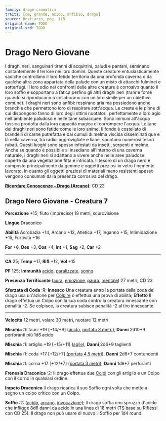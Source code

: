 ```yaml
---
family: drago-cromatico
traits: [cm, grande, acido, anfibio, drago]
source: Bestiario, pag. 118
original-name: TODO
original-srd: TODO
---
```


# Drago Nero Giovane

I draghi neri, sanguinari tiranni di acquitrini, paludi e pantani, seminano
costantemente il terrore nei loro domini. Queste creature entusiasticamente
sadiche controllano il loro fetido territorio da una profonda caverna o da
qualche altra zona appartata della palude con un misto di attacchi fulminei e
sotterfugi. Il loro odio nei confronti delle altre creature è corrosivo quanto
il loro soffio e sopportano a fatica perfino gli altri draghi neri (tranne forse
quando si riproducono o collaborano con un loro simile per un obiettivo comune).
I draghi neri sono anfibi: respirano aria ma possiedono anche branchie che
permettono loro di respirare sott'acqua. Le creste e le pinne di cui dispongono
fanno di loro degli ottimi nuotatori, perfettamente a loro agio nell'ambiente
paludoso e nelle tane subacquee. Sono immuni all'acqua tossica prodotta dalla
loro capacità magica di corrompere l'acqua. Le tane dei draghi neri sono fetide
come le loro anime. Il fondo è costellato di brandelli di carne putrefatta e dai
cumuli di melma viscida disseminati qua e là nella caverna, tra radici
aggrovigliate e liane, spuntano numerosi tesori rubati. Questi luoghi sono
spesso infestati da insetti, serpenti e melme. Anche se quando è possibile si
insediano all'interno di una caverna naturale, i draghi neri si adattano a
vivere anche nelle aree paludose coperte da una vegetazione fitta e intricata.
Il tesoro di un drago nero è composto principalmente da gemme e oggetti preziosi
in vetro finemente lavorato, in quanto gli oggetti preziosi di materiali meno
resistenti spesso vengono consumati dalla presenza corrosiva del drago.

**[Ricordare Conoscenze - Drago (Arcano)](/azioni/ricordare-conoscenze)**: CD 23

## Drago Nero Giovane - Creatura 7

**Percezione** +15; fiuto (impreciso) 18 metri, scurovisione

**Lingue** Draconico

**Abilità** Acrobazia +14, Arcano +12, Atletica +17, Inganno +15, Intimidazione
+15, Furtività +16

**For** +6, **Des** +3, **Cos** +4, **Int** +1, **Sag** +2, **Car** +2

---

**CA** 25; **Temp** +17, **Rifl** +12, **Vol** +15

**PF** 125; **Immunità** [acido](/tratti/acido),
[paralizzato](/condizioni/paralizzato), [sonno](/tratti/sonno)

**Presenza Terrificante** ([aura](/tratti/aura), [emozione](/tratti/emozione),
[paura](/tratti/paura), [mentale](/tratti/mentale)) 27 metri, CD 23

**Sferzata di Coda** :R: **Innesco** Una creatura entro la portata della coda
del drago usa un'azione per [Colpire](/azioni/colpire) o effettua una prova di
abilità; **Effetto** Il drago effettua un Colpo con la sua coda contro la
creatura innescante con penalità -2. Se colpisce, la creatura subisce penalità
-2 al tiro innescante.

---

**Velocità** 12 metri, volare 30 metri, nuotare 12 metri

**Mischia** :1: fauci +19 \[+14/+9] ([acido](/tratti/acido),
[portata 3 metri](/tratti/portata)), **Danni** 2d10+9 perforanti più 1d6 acido

**Mischia** :1: artiglio +19 \[+15/+11] ([agile](/tratti/agile)), **Danni**
2d6+9 taglienti

**Mischia** :1: coda +17 \[+12/+7] ([portata 4,5 metri](/tratti/portata)),
**Danni** 2d8+7 contundenti

**Mischia** :1: corna +17 \[+12/+7] ([portata 3 metri](/tratti/portata)),
**Danni** 1d8+7 perforanti

**Frenesia Draconica** :2: Il drago effettua due [Colpi](/azioni/colpire) con
gli artiglio e un Colpo con il corno in qualsiasi ordine.

**Impeto Draconico** Il drago ricarica il suo Soffio ogni volta che mette a
segno un colpo critico con un Colpo.

**Soffio** :2: ([acido](/tratti/acido), [arcano](/tratti/arcano),
[invocazione](/tratti/invocazione)); Il drago soffia uno spruzzo d'acido che
infligge 8d6 danni da acido in una linea di 18 metri (TS base su Riflessi con CD
25). Il drago non può usare di nuovo il Soffio per 1d4 round.
